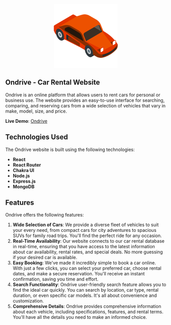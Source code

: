 <p align="center">
  <img width="200" height="200" src="./client/src/images/ondrive.png">
</p>

## Ondrive - Car Rental Website

Ondrive is an online platform that allows users to rent cars for personal or business use. The website provides an easy-to-use interface for searching, comparing, and reserving cars from a wide selection of vehicles that vary in make, model, size, and price.

**Live Demo**: [Ondrive](https://ondrive-plum.vercel.app/)

## Technologies Used

The Ondrive website is built using the following technologies:

- **React**
- **React Router**
- **Chakra UI**
- **Node.js**
- **Express.js**
- **MongoDB**

## Features

Ondrive offers the following features:

1. **Wide Selection of Cars**: We provide a diverse fleet of vehicles to suit your every need, from compact cars for city adventures to spacious SUVs for family road trips. You'll find the perfect ride for any occasion.
2. **Real-Time Availability**: Our website connects to our car rental database in real-time, ensuring that you have access to the latest information about car availability, rental rates, and special deals. No more guessing if your desired car is available.
3. **Easy Booking**: We've made it incredibly simple to book a car online. With just a few clicks, you can select your preferred car, choose rental dates, and make a secure reservation. You'll receive an instant confirmation, saving you time and effort.
4. **Search Functionality**: Ondrive user-friendly search feature allows you to find the ideal car quickly. You can search by location, car type, rental duration, or even specific car models. It's all about convenience and customization.
5. **Comprehensive Details**: Ondrive provides comprehensive information about each vehicle, including specifications, features, and rental terms. You'll have all the details you need to make an informed choice.

<!-- ## How to Use
To run Ondrive locally or integrate it into your project, follow these steps:

1. Clone this repository:
   ```bash
   git clone https://github.com/pvictordev/ondrive.git -->
